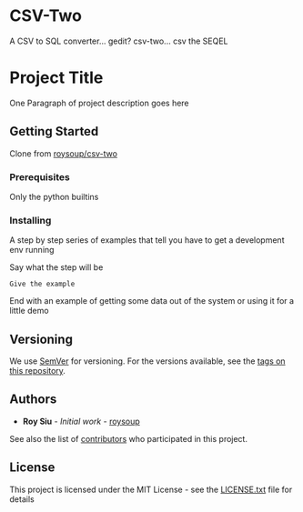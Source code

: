 # CSV-Two
A CSV to SQL converter... gedit? csv-two... csv the SEQEL
# Project Title

One Paragraph of project description goes here

## Getting Started

Clone from [roysoup/csv-two](https://github.com/roysoup/csv-two)

### Prerequisites

Only the python builtins

### Installing

A step by step series of examples that tell you have to get a development env running

Say what the step will be

```
Give the example
```

End with an example of getting some data out of the system or using it for a little demo

## Versioning

We use [SemVer](http://semver.org/) for versioning. For the versions available, see the [tags on this repository](https://github.com/your/project/tags). 

## Authors

* **Roy Siu** - *Initial work* - [roysoup](https://github.com/roysoup)

See also the list of [contributors](https://github.com/your/project/contributors) who participated in this project.

## License

This project is licensed under the MIT License - see the [LICENSE.txt](LICENSE.txt) file for details